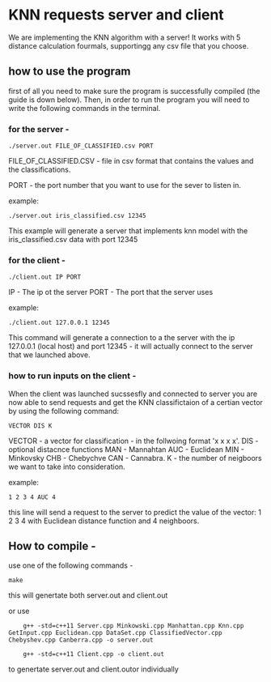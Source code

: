 # KNN requests server and client

We are implementing the KNN algorithm with a server!
It works with 5 distance calculation fourmals,
supportingg any csv file that you choose.


## how to use the program
first of all you need to make sure the program is successfully compiled (the guide is down below). 
Then, in order to run the program you will need to write the following commands in the terminal.

### for the server -
```
./server.out FILE_OF_CLASSIFIED.csv PORT

```
FILE_OF_CLASSIFIED.CSV - file in csv format that contains the values and the classifications.

PORT - the port number that you want to use for the sever to listen in.

example:

```
./server.out iris_classified.csv 12345
```
This example will generate a server that implements knn model with the iris_classified.csv data 
with port 12345

### for the client -
```
./client.out IP PORT

```

IP - The ip ot the server
PORT - The port that the server uses

example:

```
./client.out 127.0.0.1 12345

```

This command will generate a connection to a the server with the ip 127.0.0.1 (local host) and port 12345 -
it will actually connect to the server that we launched above.

### how to run inputs on the client - 

When the client was launched sucssesfly and connected to server you are now able to send requests 
and get the KNN classifictaion of a certian vector by using the following command:

```
VECTOR DIS K
```
VECTOR - a vector for classification  - in the follwoing format 'x x x x'.
DIS -  optional distacnce functions MAN - Mannahtan AUC - Euclidean MIN - Minkovsky CHB - Chebychve CAN - Cannabra.
K - the number of neigboors we want to take into consideration.

example:
```
1 2 3 4 AUC 4

```
this line will send a request to the server to predict the value of the vector: 1 2 3 4 with Euclidean 
distance function and 4 neighboors.

## How to compile - 
use one of the following commands -
```
make

```
this will genertate both server.out and client.out

or use

```
	g++ -std=c++11 Server.cpp Minkowski.cpp Manhattan.cpp Knn.cpp GetInput.cpp Euclidean.cpp DataSet.cpp ClassifiedVector.cpp Chebyshev.cpp Canberra.cpp -o server.out

    g++ -std=c++11 Client.cpp -o client.out

```
to genertate server.out and client.outor individually